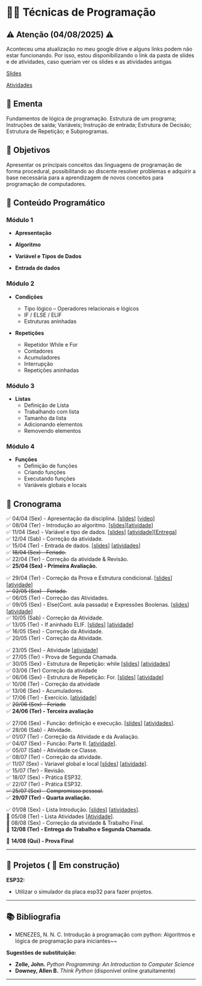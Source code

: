 # 👨‍💻 Técnicas de Programação

## ⚠️ Atenção (04/08/2025) ⚠️
Aconteceu uma atualização no meu google drive e alguns links podem não estar funcionando.
Por isso, estou disponibilizando o link da pasta de slides e de atividades, caso queriam ver os slides e as atividades antigas

[Slides](https://drive.google.com/drive/folders/1G7rVWLN9XXjpd3FTltotSibEg0_71omC?usp=sharing)

[Atividades](https://drive.google.com/drive/folders/1oEF9wmuA7j7GSJfw8eI1xN5xAM-kK6zB?usp=sharing)

## 📘 Ementa
Fundamentos de lógica de programação. Estrutura de um programa; Instruções de saída; Variáveis; Instrução de entrada; Estrutura de Decisão; Estrutura de Repetição; e Subprogramas.

## 🎯 Objetivos
Apresentar os principais conceitos das linguagens de programação de forma procedural, possibilitando ao discente resolver problemas e adquirir a base necessária para a aprendizagem de novos conceitos para programação de computadores.



## 🧩 Conteúdo Programático

### Módulo 1

- **Apresentação**
<!--
  - Apresentação da disciplina
  - Vídeo motivacional: `video`  
-->

- **Algoritmo**
<!--
  - O que é algoritmo
  - Code.org
  - Olá, Mundo!
-->

- **Variável e Tipos de Dados**
<!--
  - Definição de variável  
  - Atribuição e leitura  
  - Troca de valores  
  - Tipo numérico – Tipos e Expressões  
  - Tipo String
-->

- **Entrada de dados**
<!--
    - Comando input.
    - Convertendo tipos
-->
### Módulo 2
- **Condições**
  - Tipo lógico – Operadores relacionais e lógicos  
  - IF / ELSE / ELIF  
  - Estruturas aninhadas

- **Repetições**
  - Repetidor While e For  
  - Contadores  
  - Acumuladores  
  - Interrupção  
  - Repetições aninhadas

### Módulo 3
- **Listas**
  - Definição de Lista  
  - Trabalhando com lista  
  - Tamanho da lista  
  - Adicionando elementos  
  - Removendo elementos

### Módulo 4
- **Funções**
  - Definição de funções  
  - Criando funções  
  - Executando funções  
  - Variáveis globais e locais






## 📅 Cronograma
:white_check_mark: 04/04 (Sex) - Apresentação da disciplina. [[slides](https://drive.google.com/file/d/10BbSSufUcQi9JJdnRIOwuYi1SbHY920c/view?usp=drive_link)] [[video](https://www.youtube.com/watch?v=nt7JqivQsW0)]   
:white_check_mark: 08/04 (Ter) - Introdução ao algoritmo. [[slides](https://drive.google.com/file/d/19PPMpUw5tUFoAY73xHk5ccIhI9YKBREu/view?usp=sharing)][[atividade](https://classroom.github.com/a/tWLkEBJN)]    
:white_check_mark: 11/04 (Sex) - Variável e tipo de dados. [[slides](https://drive.google.com/file/d/1BcBkm1hCnahrXb2Tm8s5syAzEjfcRHeP/view?usp=sharing)] [[atividade](https://drive.google.com/file/d/1BsCBnRC-vMPu828MnM8rlGBFu1DT2bv5/view?usp=sharing)][[Entrega](https://classroom.github.com/a/2E1SajXy)]   
:white_check_mark: 12/04 (Sab) - Correção da atividade.  
:white_check_mark: 15/04 (Ter) - Entrada de dados. [[slides](https://drive.google.com/file/d/1Cwl4Syhzik7vERQ1HpAp6FK-EzNiuTvG/view?usp=sharing)] [[atividades](https://drive.google.com/file/d/1Cz25vOi4RmkweFd9jFT91EINomx1FL-C/view?usp=sharing)]  
:white_check_mark: ~~18/04 (Sex) - Feriado.~~  
:white_check_mark: 22/04 (Ter) - Correção da atividade & Revisão.  
:white_check_mark: **25/04 (Sex) -  Primeira Avaliação.** 

:white_check_mark: 29/04 (Ter) - Correção da Prova e Estrutura condicional. 
[[slides](https://drive.google.com/file/d/1HL6mO-cjFkyG0kPh0lx9DvZLW6YUx1NG/view?usp=sharing)]
[[atividade](https://drive.google.com/file/d/1HTUmAsJJpelGnAoL4mPOyxJbEIKcEs-A/view?usp=sharing)] \
~~:white_check_mark: 02/05 (Sex) - Feriado.~~ \
:white_check_mark: 06/05 (Ter) - Correção das Atividades. \
:white_check_mark: 09/05 (Sex) - Else(Cont. aula passada) e Expressões Boolenas.
[[slides](https://drive.google.com/file/d/1I4sM0hJrdHSYiVMDDlaTZucwwen0MnML/view?usp=sharing)]
[[atividade](https://drive.google.com/file/d/1IXYHw33ZNxtquoxw8n6410ofES9koPrG/view?usp=sharing)] \
:white_check_mark: 10/05 (Sab) - Correção da Atividade. \
:white_check_mark: 13/05 (Ter) - If aninhado ELIF.
[[slides](https://drive.google.com/file/d/1IieDiKPL6l5dCSmbf56Oi8fUkjR_ZQTe/view?usp=sharing)]
[[atividade](https://drive.google.com/file/d/1IXYHw33ZNxtquoxw8n6410ofES9koPrG/view?usp=sharing)]   
:white_check_mark: 16/05 (Sex) - Correção da Atividade. \
:white_check_mark: 20/05 (Ter) - Correção da Atividade.

:white_check_mark: 23/05 (Sex) - Atividade [[atividade](https://drive.google.com/file/d/1Lr3R9ccyrx9F735G6jybgjl_7sHt6-KO/view?usp=sharing)] \
:white_check_mark: 27/05 (Ter) - Prova de Segunda Chamada.  
:white_check_mark: 30/05 (Sex) - Estrutura de Repetição: while
[[slides](https://drive.google.com/file/d/1OG5ZAfEjcQT5XOI804Tifd0378cM0kda/view?usp=sharing)]
[[atividades](https://drive.google.com/file/d/1OUK6BfR0aqzhzo2OT3i7jRKXIAXqSvSu/view?usp=sharing)]  
:white_check_mark: 03/06 (Ter) Correção da atividade \
:white_check_mark: 06/06 (Sex) - Estrutura de Repetição: For.
[[slides](https://drive.google.com/file/d/1sDKbqozsozGfpFKiGlVXzEgfIdigMCJj/view?usp=sharing)]
[[atividade](https://drive.google.com/file/d/1v5vrH74V7-alvriDW6SSuBktErruAMrI/view?usp=sharing)]  
:white_check_mark: 10/06 (Ter) - Correção da atividade \
:white_check_mark: 13/06 (Sex) - Acumuladores. \
:white_check_mark: 17/06 (Ter) - Exercício.
[[atividade](https://drive.google.com/file/d/1Zc-LznJTM9r_W9Gqa0i_EL1BHynqwhG-/view?usp=sharing)]   
:white_check_mark: ~~20/06 (Sex) - Feriado~~  
:white_check_mark: **24/06 (Ter) - Terceira avaliação**  


:white_check_mark: 27/06 (Sex) - Funcão: definição e execução.
[[slides](https://drive.google.com/file/d/1GoWOhJhzKan0XBUEWEFU8oKvRlNo-jKd/view?usp=sharing)]
[[atividades](https://drive.google.com/file/d/1WLyGSf9oVl2voLCCLqJ7cPj28eAnXi1D/view?usp=sharing)].  
:white_check_mark: 28/06 (Sab) - Atividade.  
:white_check_mark: 01/07 (Ter) - Correção da Atividade e da Avaliação.  
:white_check_mark: 04/07 (Sex) - Funcão: Parte II.
[[atividade](https://drive.google.com/file/d/1yr3SlXW2HY-opBuopaZUnzErHAwRSAvA/view?usp=sharing)].  
:white_check_mark: 05/07 (Sab) - Atividade ce Classe.     
:white_check_mark: 08/07 (Ter) - Correção da atividade.  
:white_check_mark: 11/07 (Sex) - Variavel global e local
[[slides](https://drive.google.com/file/d/1W1ZA7QsRyVdc3etVchy2je8_oTvYpS62/view?usp=sharing)]
[[atividade](https://drive.google.com/file/d/1ihuKV7Mt4W-nDqCcFsKwpatMMZTk2lSx/view?usp=sharing)].   
:white_check_mark: 15/07 (Ter) - Revisão.  
:white_check_mark: 18/07 (Sex) - Prática ESP32.  
:white_check_mark: 22/07 (Ter) - Prática ESP32.  
~~:white_check_mark: 25/07 (Sex) - Compromisso pessoal.~~  
:white_check_mark: **29/07 (Ter) - Quarta avaliação.**


:white_check_mark: 01/08 (Sex) - Lista Introdução.
[[slides](https://drive.google.com/file/d/1atciNl_8N0J74Hen9hY_ac2T9JEs3Kb8/view?usp=sharing)]
[[atividades](https://drive.google.com/file/d/1H3MBXdSJix-RVvoZ53T9WgKXAXixa031/view?usp=sharing)].   
:black_square_button: 05/08 (Ter) - Lista Atividades [[Atividade](https://drive.google.com/file/d/1OYjRd8Tf5TPimSH3d8rjq8TfofrFxV10/view?usp=sharing)].  
:black_square_button: 08/08 (Sex) - Correção da atividade & Trabalho Final.  
:black_square_button: **12/08 (Ter) - Entrega do Trabalho e Segunda Chamada**.  

:black_square_button: **14/08 (Qui) - Prova Final**  

---
## :rocket: Projetos ( :construction: Em construção)  

**ESP32:**
- Utilizar o simulador da placa esp32 para fazer projetos.


---
## 📚 Bibliografia

- MENEZES, N. N. C. Introdução à programação com python: Algoritmos e lógica de programação para iniciantes~~  


**Sugestões de substituição:**
- **Zelle, John.** *Python Programming: An Introduction to Computer Science*
- **Downey, Allen B.** *Think Python* (disponível online gratuitamente)

---
